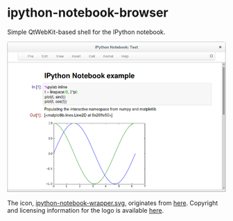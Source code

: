 ipython-notebook-browser
========================

Simple QtWebKit-based shell for the IPython notebook.

![Screenshot](/doc/screenshot.png?raw=true "Screenshot.")

The icon, [ipython-notebook-wrapper.svg](ipython-notebook-wrapper.svg), originates from [here](https://github.com/ipython/marketing/blob/master/logos/IPythonConsole.svg).  Copyright and licensing information for the logo is available [here](http://ipython.org/ipython-doc/dev/about/license_and_copyright.html).
